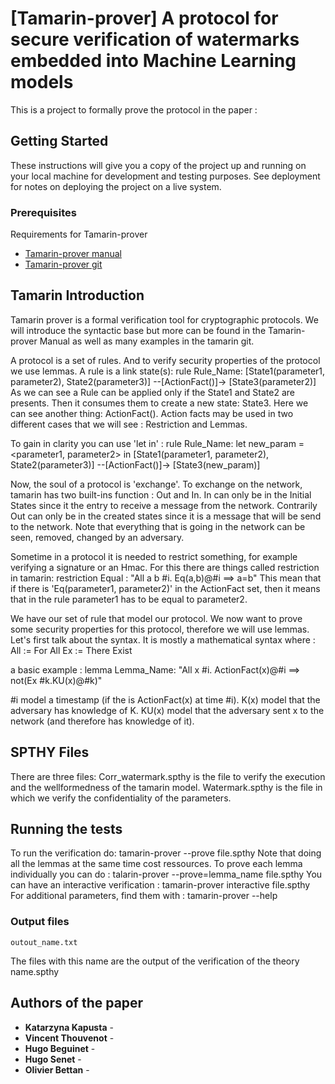 
# [Tamarin-prover] A protocol for secure verification of watermarks embedded into Machine Learning models

This is a project to formally prove the protocol in the paper : 

## Getting Started

These instructions will give you a copy of the project up and running on
your local machine for development and testing purposes. See deployment
for notes on deploying the project on a live system.

### Prerequisites

Requirements for Tamarin-prover 
- [Tamarin-prover manual](https://tamarin-prover.github.io/)
- [Tamarin-prover git](https://github.com/tamarin-prover/tamarin-prover)

## Tamarin Introduction
Tamarin prover is a formal verification tool for cryptographic protocols.
We will introduce the syntactic base but more can be found in the Tamarin-prover Manual as well as many examples in the tamarin git.

A protocol is a set of rules. And to verify security properties of the protocol we use lemmas.
A rule is a link state(s):
	rule Rule_Name:
		[State1(parameter1, parameter2), State2(parameter3)]
		--[ActionFact()]->
		[State3(parameter2)]
As we can see a Rule can be applied only if the State1 and State2 are presents. Then it consumes them to create a new state: State3.
Here we can see another thing: ActionFact(). Action facts may be used in two different cases that we will see : Restriction and Lemmas.

To gain in clarity you can use 'let in' :
	rule Rule_Name:
		let
		new_param = <parameter1, parameter2>
		in
		[State1(parameter1, parameter2), State2(parameter3)]
		--[ActionFact()]->
		[State3(new_param)]

Now, the soul of a protocol is 'exchange'. To exchange on the network, tamarin has two built-ins function : Out and In.
In can only be in the Initial States since it the entry to receive a message from the network. 
Contrarily Out can only be in the created states since it is a message that will be send to the network. 
Note that everything that is going in the network can be seen, removed, changed by an adversary.

Sometime in a protocol it is needed to restrict something, for example verifying a signature or an Hmac. 
For this there are things called restriction in tamarin:
	restriction Equal : "All a b #i. Eq(a,b)@#i ==> a=b"
This mean that if there is 'Eq(parameter1, parameter2)' in the ActionFact set, then it means that in the rule parameter1 has to be equal to parameter2.


We have our set of rule that model our protocol. We now want to prove some security properties for this protocol, therefore we will use lemmas.
Let's first talk about the syntax. It is mostly a mathematical syntax where :
	All := For All
	Ex  := There Exist

a basic example : 
	lemma Lemma_Name:
		"All x #i. ActionFact(x)@#i ==> not(Ex #k.KU(x)@#k)"

#i model a timestamp (if the is ActionFact(x) at time #i).
K(x) model that the adversary has knowledge of K.
KU(x) model that the adversary sent x to the network (and therefore has knowledge of it).
## SPTHY Files

There are three files:
Corr_watermark.spthy is the file to verify the execution and the wellformedness of the tamarin model.
Watermark.spthy is the file in which we verify the confidentiality of the parameters.

## Running the tests

To run the verification do:
	tamarin-prover --prove file.spthy
Note that doing all the lemmas at the same time cost ressources. To prove each lemma individually you can do :
	talarin-prover --prove=lemma_name file.spthy
You can have an interactive verification :
	tamarin-prover interactive file.spthy
For additional parameters, find them with :
	tamarin-prover --help

### Output files

	outout_name.txt
The files with this name are the output of the verification of the theory name.spthy



## Authors of the paper

  - **Katarzyna Kapusta** - 
  - **Vincent Thouvenot** - 
  - **Hugo Beguinet** - 
  - **Hugo Senet** - 
  - **Olivier Bettan** - 


